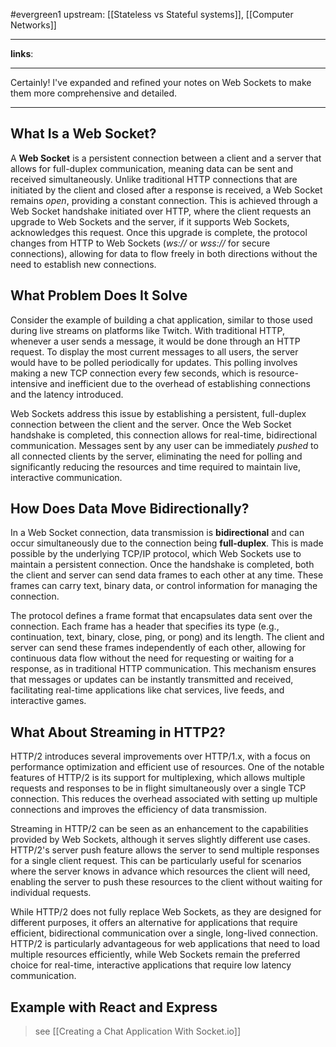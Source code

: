 #evergreen1
upstream: [[Stateless vs Stateful systems]], [[Computer Networks]]

---

**links**: 

---
Certainly! I've expanded and refined your notes on Web Sockets to make them more comprehensive and detailed.

---

## What Is a Web Socket?

A **Web Socket** is a persistent connection between a client and a server that allows for full-duplex communication, meaning data can be sent and received simultaneously. Unlike traditional HTTP connections that are initiated by the client and closed after a response is received, a Web Socket remains *open*, providing a constant connection. This is achieved through a Web Socket handshake initiated over HTTP, where the client requests an upgrade to Web Sockets and the server, if it supports Web Sockets, acknowledges this request. Once this upgrade is complete, the protocol changes from HTTP to Web Sockets (*ws://* or *wss://* for secure connections), allowing for data to flow freely in both directions without the need to establish new connections.

## What Problem Does It Solve

Consider the example of building a chat application, similar to those used during live streams on platforms like Twitch. With traditional HTTP, whenever a user sends a message, it would be done through an HTTP request. To display the most current messages to all users, the server would have to be polled periodically for updates. This polling involves making a new TCP connection every few seconds, which is resource-intensive and inefficient due to the overhead of establishing connections and the latency introduced.

Web Sockets address this issue by establishing a persistent, full-duplex connection between the client and the server. Once the Web Socket handshake is completed, this connection allows for real-time, bidirectional communication. Messages sent by any user can be immediately *pushed* to all connected clients by the server, eliminating the need for polling and significantly reducing the resources and time required to maintain live, interactive communication.

## How Does Data Move Bidirectionally?

In a Web Socket connection, data transmission is **bidirectional** and can occur simultaneously due to the connection being **full-duplex**. This is made possible by the underlying TCP/IP protocol, which Web Sockets use to maintain a persistent connection. Once the handshake is completed, both the client and server can send data frames to each other at any time. These frames can carry text, binary data, or control information for managing the connection.

The protocol defines a frame format that encapsulates data sent over the connection. Each frame has a header that specifies its type (e.g., continuation, text, binary, close, ping, or pong) and its length. The client and server can send these frames independently of each other, allowing for continuous data flow without the need for requesting or waiting for a response, as in traditional HTTP communication. This mechanism ensures that messages or updates can be instantly transmitted and received, facilitating real-time applications like chat services, live feeds, and interactive games.

## What About Streaming in HTTP2?

HTTP/2 introduces several improvements over HTTP/1.x, with a focus on performance optimization and efficient use of resources. One of the notable features of HTTP/2 is its support for multiplexing, which allows multiple requests and responses to be in flight simultaneously over a single TCP connection. This reduces the overhead associated with setting up multiple connections and improves the efficiency of data transmission.

Streaming in HTTP/2 can be seen as an enhancement to the capabilities provided by Web Sockets, although it serves slightly different use cases. HTTP/2's server push feature allows the server to send multiple responses for a single client request. This can be particularly useful for scenarios where the server knows in advance which resources the client will need, enabling the server to push these resources to the client without waiting for individual requests.

While HTTP/2 does not fully replace Web Sockets, as they are designed for different purposes, it offers an alternative for applications that require efficient, bidirectional communication over a single, long-lived connection. HTTP/2 is particularly advantageous for web applications that need to load multiple resources efficiently, while Web Sockets remain the preferred choice for real-time, interactive applications that require low latency communication.

## Example with React and Express 

> see [[Creating a Chat Application With Socket.io]]
